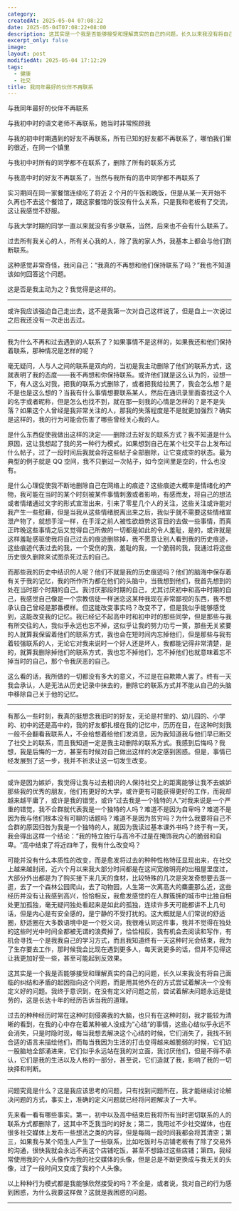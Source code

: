 ```yaml
---
category: 
createdAt: 2025-05-04 07:08:22
date: 2025-05-04T07:08:22+08:00
description: 这其实是一个我是否能够接受和理解真实的自己的问题，长久以来我没有将自己面临的纠结和矛盾的起因指向这个问题，而是用其他外在的方式尝试着解决一个没有定义好的问题。我终于意识到，在没有定义好问题之前，尝试着解决问题永远是徒劳的，这是长达十年的经历告诉当我的道理。
excerpt_only: false
image: 
layout: post
modifiedAt: 2025-05-04 17:12:29
tags:
  - 健康
  - 社交
title: 我同年最好的伙伴不再联系
---
```


与我同年最好的伙伴不再联系

与我初中时的语文老师不再联系，她当时非常照顾我

与我的初中时期遇到的好友不再联系，所有已知的好友都不再联系了，哪怕我们里的很近，在同一个镇里

与我初中时所有的同学都不在联系了，删除了所有的联系方式

与我高中时的好友不再联系了，当然与我所有的高中同学都不再联系了

实习期间在同一家餐馆连续吃了将近 2 个月的午饭和晚饭，但是从某一天开始不久再也不去这个餐馆了，跟这家餐馆的饭没有什么关系，只是我和老板有了交流，这让我感觉不舒服。

与我大学时期的同学一直以来就没有多少联系，当然，后来也不会有什么联系了。

过去所有我关心的人，所有关心我的人，除了我的家人外，我基本上都会与他们割断联系。

这种感觉非常奇怪，我问自己：“我真的不再想和他们保持联系了吗？”我也不知道该如何回答这个问题。

这是否是我主动为之？我觉得是这样的。

---

或许我应该强迫自己走出去，这不是我第一次对自己这样说了，但是自上一次说过之后我还没有一次走出去过。

---

我为什么不再和过去遇到的人联系了？如果事情不是这样的，如果我还和他们保持着联系，那种情况是怎样的呢？

毫无疑问，人与人之间的联系是双向的，当初是我主动删除了他们的联系方式，这就表明了我的态度——我不再想和你保持联系。或许他们就是这么认为的，设想一下，有人这么对我，把我的联系方式删除了，或者把我给拉黑了，我会怎么想？是不是也是这么想的？当我有什么事情想要联系某人，然后在通讯录里面查找这个人的名字或者昵称，但是怎么也找不到，就在那一刻我的心情是怎样的？是不是失落？如果这个人曾经是我非常关注的人，那我的失落程度是不是就更加强烈？确实是这样的，我的行为可能会伤害了哪些曾经关心我的人。

是什么东西促使我做出这样的决定——删除过去好友的联系方式？我不知道是什么原因，这让我想起了我的另一种行为模式，如果想到自己在某个社交平台上发布过什么帖子，过了一段时间后我就会将这些帖子全部删除，让它变成空的状态。最为典型的例子就是 QQ 空间，我不只删过一次帖子，如今空间里是空的，什么也没有。

是什么心理促使我不断地删除自己在网络上的痕迹？这些痕迹大概率是情绪化的产物，我可能在当时的某个时刻被某件事情刺激或者影响，有感而发，将自己的想法或者情绪通过文字的形式宣泄出来，引来了零星几个人的关注，这些关注或许能对我产生一些慰藉，但是当我从这些情绪脱离出来之后，我似乎就不需要这些情绪宣泄产物了，就想手淫一样，在手淫之前人被性欲趋势这盲目的去做一些事情，而真正昨晚这些事情之后又觉得自己所做的一切都是如此的令人羞耻，是的，或许就是这样羞耻感驱使我将自己过去的痕迹删除掉，我不愿意让别人看到我的历史痕迹，这些痕迹代表过去的我，一个受伤的我，羞耻的我，一个脆弱的我，我通过将这些历史很久删除来试图杀死过去的自己。

而那些我的历史中结识的人呢？他们不就是我的历史痕迹吗？他们的脑海中保存着有关于我的记忆，我的所作所为都在他们的头脑中，当我想到他们，我首先想到的处在当时那个时期的自己。我讨厌那段时期的自己，尤其讨厌初中和高中时期的自己，我感觉自己像是一个宗教信徒一样迷恋这某种我现在非常鄙视的东西，我不想承认自己曾经是那番模样。但这能改变事实吗？改变不了，但是我似乎能够感觉到，这能改变我的记忆。我已经记不起高中时和初中时的那些同学，但是那些与我有所交往的人，我似乎永远也忘不掉，这似乎让我的努力功亏一篑，那些无关紧要的人就算我保留着他们的联系方式，我也会在短时间内忘掉他们，但是那些与我有着较强联系的人，无论它对我来说时一个好人还是坏人，我都能记得非常清楚，是的，就算我删除掉他们的联系方式，我也忘不掉他们，忘不掉他们也就意味着忘不掉当时的自己，那个令我厌恶的自己。

这么看的话，我所做的一切都没有多大的意义，不过是在自欺欺人罢了。终有一天我会承认，人是无法从历史记录中抹去的，删除它的联系方式并不能从自己的头脑中移除自己关于他的记忆。

---

有那么一些时刻，我真的挺想念我旧时的好友，无论是村里的、幼儿园的、小学的、初中的还是高中的，我的好友都扎根在我的记忆中，历历在目，在这种时刻我一般不会翻看我联系人，不会给想着给他们发消息，因为我知道我与他们早已断交了社交上的联系，而且我知道一定是我主动删除的联系方式。我感到后悔吗？我想，我是后悔的一方，甚至有时候对自己做出这样的决定感到困惑。但是，事情已经发展到了这一步，我并不祈求让这一切发生改变。

---

或许是因为嫉妒，我觉得让我与过去相识的人保持社交上的距离能够让我不去嫉妒那些我的优秀的朋友，他们有更好的大学，或许更有可能获得更好的工作，而我却越来越平庸了，或许是我的错觉，或许“过去我是一个独特的人”对我来说是一个严重的错觉，我不合群就代表我是一个独特的人吗？难道不是因为自卑吗？难道不是因为我与他们根本没有可聊的话题吗？难道不是因为贫穷吗？为什么我要将自己不合群的原因归咎为我是一个独特的人，就因为我读过基本课外书吗？终于有一天，我会得出这样一个结论：“我的特立独行与高冷不过是在掩饰我内心的脆弱和自卑。“高中结束了将近四年了，我有什么改变吗？

可能并没有什么本质性的改变，而是愈发将过去的种种性格特征显现出来，在社交上越来越封闭，近六个月以来我大部分时间都是在这间宽敞明亮的出租屋里度过，大部分外出都是为了购买接下来几天的食材，比较特殊的几次是突发奇想要去逛一逛，去了一个森林公园爬山，去了动物园，人生第一次离高大的麋鹿那么近，这些经历并没有让我感到高兴，恰恰相反，我愈发感觉的在人群簇拥的城市中比独自相处更加孤独，毫无疑问独处看起来是如此的孤独，连续许多天可能都讲不上几句话，但是内心是有安全感的，是宁静的不受打扰的。这大概就是人们常说的舒适圈，舒适圈在大多数语境中是一个贬义词，我很难认同这件事，我并不觉得在独处的这些时光中时间全都被无谓的浪费掉了，恰恰相反，我有机会去阅读和写作，有机会寻找一个是我我自己的学习方式，而且我知道终有一天这种时光会结束，我为了生存要去工作，那时候我会比现在遇到更多人，每天说更多的话，但并不见得这让我更加好受一些，甚至可能起到反效果。

这其实是一个我是否能够接受和理解真实的自己的问题，长久以来我没有将自己面临的纠结和矛盾的起因指向这个问题，而是用其他外在的方式尝试着解决一个没有定义好的问题。我终于意识到，在没有定义好问题之前，尝试着解决问题永远是徒劳的，这是长达十年的经历告诉当我的道理。

过去的种种经历时常在这种时刻侵袭我的大脑，也只有在这种时刻，我才能较为清晰的看到，在我的心中存在着某种被人没成为”心结“的事情，这些心结似乎永远不会消失，只是时隐时现，每当我想去解决这个心结的时候，它们消失了，我找不到合适的语言来描绘他们，而每当我因为生活的打击变得越来越脆弱的时候，它们边一股脑地全部涌进来，它们似乎永远站在我的对立面，我讨厌他们，但是不得不承认，它们是我的生活以及人格的一部分，甚至说，它们造就了我，影响了我的一切抉择和判断。

---

问题究竟是什么？这是我应该思考的问题，只有找到问题所在，我才能继续讨论解决问题的方式，事实上，准确的定义问题就已经将问题解决了一大半。

先来看一看有哪些事实。第一，初中以及高中结束后我将所有当时密切联系的人的联系方式都删除了，这其中不乏我当时的好友；第二，我用过不少社交媒体，也在很多社交媒体上发布一些想法之类的内容，但是每隔一段时间我都会将其清空；第三，如果我与某个陌生人产生了一些联系，比如吃饭时与店铺老板有了除了交易外的沟通，很快我就会永远不再这个店铺吃饭，甚至不想路过这些店铺；第四，我经常使用我的个人头像作为我的社交媒体的头像，但是总是不断更换成与我无关的头像，过了一段时间又变成了我的个人头像。

以上种种行为模式都是我能够欣然接受的吗？不全是，或者说，我对自己的行为感到困惑，为什么我要这样做？这就是我困惑的问题。

---
